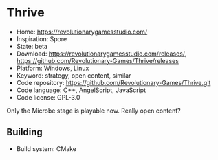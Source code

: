 # Thrive

- Home: https://revolutionarygamesstudio.com/
- Inspiration: Spore
- State: beta
- Download: https://revolutionarygamesstudio.com/releases/, https://github.com/Revolutionary-Games/Thrive/releases
- Platform: Windows, Linux
- Keyword: strategy, open content, similar
- Code repository: https://github.com/Revolutionary-Games/Thrive.git
- Code language: C++, AngelScript, JavaScript
- Code license: GPL-3.0

Only the Microbe stage is playable now. Really open content?

## Building

- Build system: CMake
